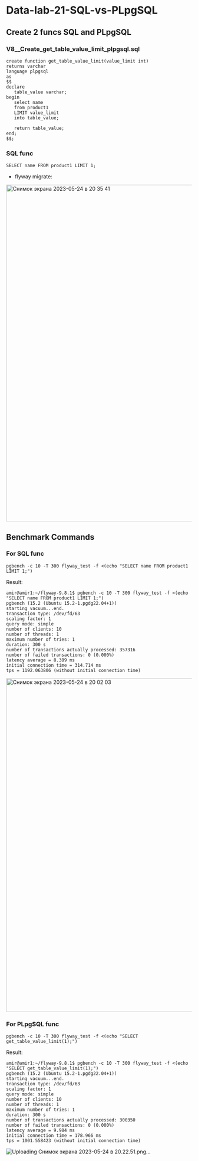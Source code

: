 # Data-lab-21-SQL-vs-PLpgSQL

## Create 2 funcs SQL and PLpgSQL

### V8__Create_get_table_value_limit_plpgsql.sql

```
create function get_table_value_limit(value_limit int)
returns varchar
language plpgsql
as
$$
declare
   table_value varchar;
begin
   select name
   from product1
   LIMIT value_limit
   into table_value;

   return table_value;
end;
$$;
```

### SQL func

```
SELECT name FROM product1 LIMIT 1;
```

* flyway migrate:

<img width="912" alt="Снимок экрана 2023-05-24 в 20 35 41" src="https://github.com/Amir-Gaifullin/Data-lab-21-SQL-vs-PLpgSQL/assets/47780452/9b296ef0-0c86-4140-96eb-a53261a35ce3">


## Benchmark Commands

### For SQL func

```
pgbench -c 10 -T 300 flyway_test -f <(echo "SELECT name FROM product1 LIMIT 1;")
```

Result:

```
amir@amir1:~/flyway-9.8.1$ pgbench -c 10 -T 300 flyway_test -f <(echo "SELECT name FROM product1 LIMIT 1;")
pgbench (15.2 (Ubuntu 15.2-1.pgdg22.04+1))
starting vacuum...end.
transaction type: /dev/fd/63
scaling factor: 1
query mode: simple
number of clients: 10
number of threads: 1
maximum number of tries: 1
duration: 300 s
number of transactions actually processed: 357316
number of failed transactions: 0 (0.000%)
latency average = 8.389 ms
initial connection time = 314.714 ms
tps = 1192.063806 (without initial connection time)
```
<img width="904" alt="Снимок экрана 2023-05-24 в 20 02 03" src="https://github.com/Amir-Gaifullin/Data-lab-21-SQL-vs-PLpgSQL/assets/47780452/d6dc1490-ef2b-47a8-a9a6-99470bfc25c9">


### For PLpgSQL func

```
pgbench -c 10 -T 300 flyway_test -f <(echo "SELECT get_table_value_limit(1);")
```

Result:

```
amir@amir1:~/flyway-9.8.1$ pgbench -c 10 -T 300 flyway_test -f <(echo "SELECT get_table_value_limit(1);")
pgbench (15.2 (Ubuntu 15.2-1.pgdg22.04+1))
starting vacuum...end.
transaction type: /dev/fd/63
scaling factor: 1
query mode: simple
number of clients: 10
number of threads: 1
maximum number of tries: 1
duration: 300 s
number of transactions actually processed: 300350
number of failed transactions: 0 (0.000%)
latency average = 9.984 ms
initial connection time = 178.966 ms
tps = 1001.558423 (without initial connection time)
```
![Uploading Снимок экрана 2023-05-24 в 20.22.51.png…]()
